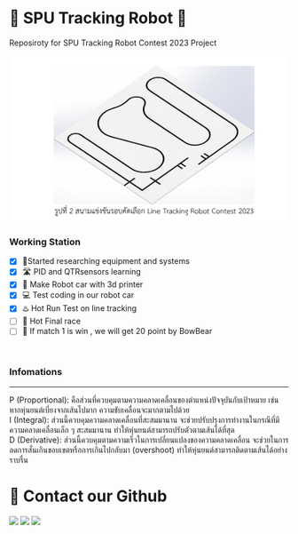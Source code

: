 # 🔴 SPU Tracking Robot 🔴
Reposiroty for SPU Tracking Robot Contest 2023 Project
<p align="center">
  <img height="300" src="Screenshot 2023-08-08 235747.png">
</p>


### Working Station
- [x] 👼Started researching equipment and systems
- [x] 🛣 PID and QTRsensors learning
- [x] 🚗 Make Robot car with 3d printer
- [x] 💻 Test coding in our robot car
- [X] ♨️ Hot Run Test on line tracking
- [ ] 🐎 Hot Final race
- [ ] 🧸 If match 1 is win , we will get 20 point by BowBear
<br>

### Infomations 
--------------------------------
P (Proportional): คือส่วนที่ควบคุมตามความคลาดเคลื่อนของตำแหน่งปัจจุบันกับเป้าหมาย เช่น หากหุ่นยนต์เบี่ยงจากเส้นไปมาก ความขับเคลื่อนจะมากตามไปด้วย<br>
I (Integral): ส่วนนี้ควบคุมความคลาดเคลื่อนที่สะสมมานาน จะช่วยปรับปรุงการทำงานในกรณีที่มีความคลาดเคลื่อนเล็ก ๆ สะสมมานาน ทำให้หุ่นยนต์สามารถปรับตัวตามเส้นได้ที่สุด<br>
D (Derivative): ส่วนนี้ควบคุมตามความเร็วในการเปลี่ยนแปลงของความคลาดเคลื่อน จะช่วยในการลดการสั่นเกินขอบเขตหรือการเกินไปกลับมา (overshoot) ทำให้หุ่นยนต์สามารถติดตามเส้นได้อย่างราบรื่น<br>

# 🔰 Contact our Github<br>

[<img src="https://img.shields.io/badge/DucKyWay-%231877F2.svg?&style=for-the-badge&logo=github&logoColor=white">](https://github.com/DucKyWay)
[<img src="https://img.shields.io/badge/|REDfriend-%23c91a4c.svg?&style=for-the-badge&logo=github&logoColor=white">](https://github.com/1REDfriend)
[<img src="https://img.shields.io/badge/Manus-%23801ac9.svg?&style=for-the-badge&logo=github&logoColor=white">](https://github.com/Alikato-145)


